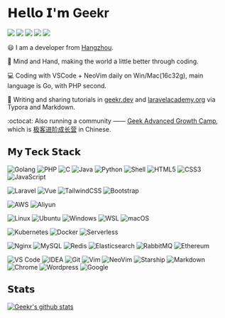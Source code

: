 # 𝗛𝗲𝗹𝗹𝗼 𝗜'𝗺 Geekr

[![](https://img.shields.io/badge/--%23000000?style=flat&logo=github&logoColor=ffffff)](https://github.com/geekr-dev)
[![](https://img.shields.io/badge/--%23000000?style=flat&logo=wechat&logoColor=ffffff)](https://laravel.gstatics.cn/storage/uploads/images/gallery/2021-01/qrcode_for_gh_dfe2959634cf_258.jpg)
[![](https://img.shields.io/badge/--%23000000?style=flat&logo=twitter&logoColor=ffffff)](https://twitter.com/xueyuanjun)
[![](https://img.shields.io/badge/--%23000000?style=flat&logo=zhihu&logoColor=ffffff)](https://www.zhihu.com/people/xueyuanjun)
[![](https://img.shields.io/badge/--%23000000?style=flat&logo=rss&logoColor=ffffff)](https://geekr.dev/feed)

:smiley: I am a developer from [Hangzhou](https://en.wikipedia.org/wiki/Hangzhou).

:dart: Mind and Hand, making the world a little better through coding.

:computer: Coding with VSCode + NeoVim daily on Win/Mac(16c32g), main language is Go, with PHP second.

:pencil: Writing and sharing tutorials in [geekr.dev](https://geekr.dev) and [laravelacademy.org](https://laravelacademy.org) via Typora and Markdown.

:octocat: Also running a community —— [Geek Advanced Growth Camp](https://wx.zsxq.com/dweb2/index/group/28514114485181), which is [极客进阶成长营](https://wx.zsxq.com/dweb2/index/group/28514114485181) in Chinese.

## 𝗠𝘆 𝗧𝗲𝗰𝗸 𝗦𝘁𝗮𝗰𝗸

![Golang](https://img.shields.io/badge/-Golang-%2329BEB0?style=flat-square&logo=go&logoColor=ffffff)
![PHP](https://img.shields.io/badge/PHP-777BB4?style=flat-square&logo=php&logoColor=white)
![C](https://img.shields.io/badge/C-00599C?style=flat-square&logo=c&logoColor=white)
![Java](https://img.shields.io/badge/Java-ED8B00?style=flat-square&logo=java&logoColor=white)
![Python](https://img.shields.io/badge/Python-3776AB?style=flat-square&logo=python&logoColor=white)
![Shell](https://img.shields.io/badge/Shell-121011?style=flat-square&logo=gnu-bash&logoColor=white)
![HTML5](https://img.shields.io/badge/-HTML5-%23E44D27?style=flat-square&logo=html5&logoColor=ffffff)
![CSS3](https://img.shields.io/badge/-CSS3-%231572B6?style=flat-square&logo=css3)
![JavaScript](https://img.shields.io/badge/-JavaScript-%23F7DF1C?style=flat-square&logo=javascript&logoColor=000000&labelColor=%23F7DF1C&color=%23FFCE5A)

![Laravel](https://img.shields.io/badge/Laravel-FF2D20?style=flat-square&logo=laravel&logoColor=white)
![Vue](https://img.shields.io/badge/Vue.js-35495E?style=flat-square&logo=vue.js&logoColor=4FC08D)
![TailwindCSS](https://img.shields.io/badge/Tailwind_CSS-38B2AC?style=flat-square&logo=tailwind-css&logoColor=white)
![Bootstrap](https://img.shields.io/badge/Bootstrap-563D7C?style=flat-square&logo=bootstrap&logoColor=white)

![AWS](https://img.shields.io/badge/-AWS-%23232F3E?style=flat-square&logo=amazon-aws&logoColor=ffffff)
![Aliyun](https://img.shields.io/badge/Alibaba_Cloud-FF6A00?style=flat-square&logo=alibabacloud&logoColor=white)

![Linux](https://img.shields.io/badge/-Linux-%23FCC624?style=flat-square&logo=linux&logoColor=%23ffffff)
![Ubuntu](https://img.shields.io/badge/Ubuntu-E95420?style=flat-square&logo=ubuntu&logoColor=white)
![Windows](https://img.shields.io/badge/Windows-0078D6?style=flat-square&logo=windows&logoColor=white)
![WSL](https://img.shields.io/badge/WSL-0a97f5?style=flat-square&logo=linux&logoColor=white)
![macOS](https://img.shields.io/badge/mac%20os-000000?style=flat-square&logo=apple&logoColor=white)

![Kubernetes](https://img.shields.io/badge/-Kubernetes-%23326ce5?style=flat-square&logo=kubernetes&logoColor=ffffff)
![Docker](https://img.shields.io/badge/-Docker-%232496ED?style=flat-square&logo=docker&logoColor=ffffff)
![Serverless](https://img.shields.io/badge/-Serverless-%23FD5750?style=flat-square&logo=serverless&logoColor=ffffff)

![Nginx](https://img.shields.io/badge/-Nginx-%23269539?style=flat-square&logo=nginx&logoColor=ffffff)
![MySQL](https://img.shields.io/badge/-MySQL-%234479A1?style=flat-square&logo=mysql&logoColor=ffffff)
![Redis](https://img.shields.io/badge/-Redis-%23DC382D?style=flat-square&logo=redis&logoColor=ffffff)
![Elasticsearch](https://img.shields.io/badge/-Elasticsearch-%23005571?style=flat-square&logo=elasticsearch&logoColor=ffffff)
![RabbitMQ](https://img.shields.io/badge/rabbitmq-%23FF6600.svg?&style=flat-square&logo=rabbitmq&logoColor=white)
![Ethereum](https://img.shields.io/badge/Ethereum-3C3C3D?style=flat-square&logo=Ethereum&logoColor=white)

![VS Code](https://img.shields.io/badge/-VSCode-%23007ACC?style=flat-square&logo=visual-studio-code&logoColor=%23ffffff)
![IDEA](https://img.shields.io/badge/-IDEA-%23000000?style=flat-square&logo=IntelliJ-IDEA&logoColor=%23ffffff)
![Git](https://img.shields.io/badge/-Git-%23F05032?style=flat-square&logo=git&logoColor=%23ffffff)
![Vim](https://img.shields.io/badge/-Vim-%23019733?style=flat-square&logo=vim&logoColor=%23ffffff)
![NeoVim](https://img.shields.io/badge/NeoVim-%2357A143.svg?&style=flat-square&logo=neovim&logoColor=white)
![Starship](https://img.shields.io/badge/starship-DD0B78?style=flat-square&logo=starship&logoColor=white)
![Markdown](https://img.shields.io/badge/Markdown-000000?style=flat-square&logo=markdown&logoColor=white)
![Chrome](https://img.shields.io/badge/-Chrome-%234285F4?style=flat-square&logo=google-chrome&logoColor=%23ffffff)
![Wordpress](https://img.shields.io/badge/Wordpress-21759B?style=flat-square&logo=wordpress&logoColor=white)
![Google](	https://img.shields.io/badge/Google-4285F4?logo=google&logoColor=fff&style=flat-square)

## 𝗦𝘁𝗮𝘁𝘀

[![Geekr's github stats](https://github-readme-stats-gray-kappa.vercel.app/api?username=geekr-dev&count_private=true&show_icons=true)](https://geekr.dev)

<!--
**geekr-dev/geekr-dev** is a ✨ _special_ ✨ repository because its `README.md` (this file) appears on your GitHub profile.

Here are some ideas to get you started:

- 🔭 I’m currently working on ...
- 🌱 I’m currently learning ...
- 👯 I’m looking to collaborate on ...
- 🤔 I’m looking for help with ...
- 💬 Ask me about ...
- 📫 How to reach me: ...
- 😄 Pronouns: ...
- ⚡ Fun fact: ...
-->

